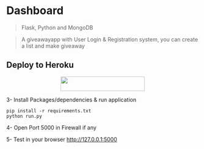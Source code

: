 # Dashboard
> Flask, Python and MongoDB

> A giveawayapp with User Login & Registration system, you can create a list and make giveaway 

## Deploy to Heroku
<p align="center"><a href="https://heroku.com/deploy?template=https://github.com/noob-kittu/GiveAway"> <img src="https://img.shields.io/badge/Deploy%20To%20Heroku-black?style=for-the-badge&logo=heroku" width="220" height="38.45"/></a></p>
 

3- Install Packages/dependencies & run application
```shell
pip install -r requirements.txt
python run.py
```

4- Open Port 5000 in Firewall if any

5- Test in your browser http://127.0.0.1:5000
